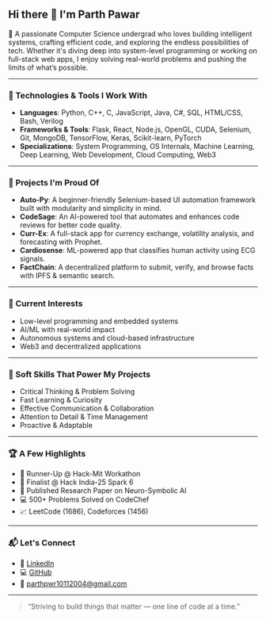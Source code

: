 ## Hi there 👋 I'm Parth Pawar

🚀 A passionate Computer Science undergrad who loves building intelligent systems, crafting efficient code, and exploring the endless possibilities of tech. Whether it's diving deep into system-level programming or working on full-stack web apps, I enjoy solving real-world problems and pushing the limits of what’s possible.

---

### 🔧 Technologies & Tools I Work With
- **Languages**: Python, C++, C, JavaScript, Java, C#, SQL, HTML/CSS, Bash, Verilog
- **Frameworks & Tools**: Flask, React, Node.js, OpenGL, CUDA, Selenium, Git, MongoDB, TensorFlow, Keras, Scikit-learn, PyTorch
- **Specializations**: System Programming, OS Internals, Machine Learning, Deep Learning, Web Development, Cloud Computing, Web3

---

### 💼 Projects I'm Proud Of
- **Auto-Py**: A beginner-friendly Selenium-based UI automation framework built with modularity and simplicity in mind.
- **CodeSage**: An AI-powered tool that automates and enhances code reviews for better code quality.
- **Curr-Ex**: A full-stack app for currency exchange, volatility analysis, and forecasting with Prophet.
- **Cardiosense**: ML-powered app that classifies human activity using ECG signals.
- **FactChain**: A decentralized platform to submit, verify, and browse facts with IPFS & semantic search.

---

### 🧠 Current Interests
- Low-level programming and embedded systems  
- AI/ML with real-world impact  
- Autonomous systems and cloud-based infrastructure  
- Web3 and decentralized applications  

---

### 🧩 Soft Skills That Power My Projects
- Critical Thinking & Problem Solving  
- Fast Learning & Curiosity  
- Effective Communication & Collaboration  
- Attention to Detail & Time Management  
- Proactive & Adaptable  

---

### 🏆 A Few Highlights
- 🥈 Runner-Up @ Hack-Mit Workathon  
- 🎯 Finalist @ Hack India-25 Spark 6  
- 🧠 Published Research Paper on Neuro-Symbolic AI  
- 💻 500+ Problems Solved on CodeChef  
- 📈 LeetCode (1686), Codeforces (1456)

---

### 📬 Let's Connect
- 💼 [LinkedIn](https://www.linkedin.com/in/parth-pawar-b45702256)
- 💻 [GitHub](https://github.com/ParthPawar10)
- 📧 parthpwr10112004@gmail.com

---

> “Striving to build things that matter — one line of code at a time.”
